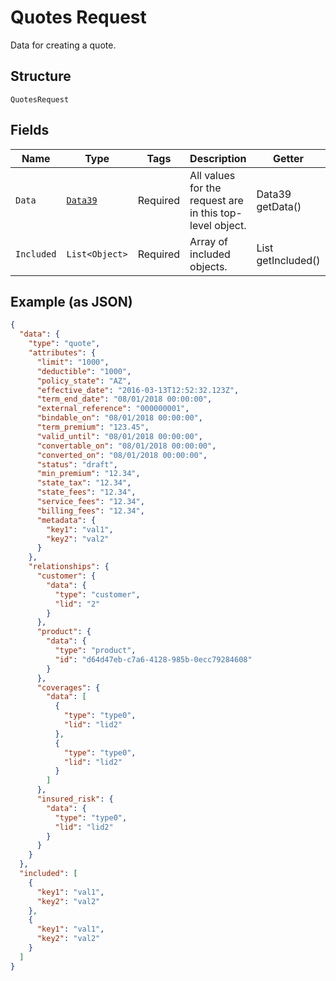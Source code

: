 
# Quotes Request

Data for creating a quote.

## Structure

`QuotesRequest`

## Fields

| Name | Type | Tags | Description | Getter | Setter |
|  --- | --- | --- | --- | --- | --- |
| `Data` | [`Data39`](../../doc/models/data-39.md) | Required | All values for the request are in this top-level object. | Data39 getData() | setData(Data39 data) |
| `Included` | `List<Object>` | Required | Array of included objects. | List<Object> getIncluded() | setIncluded(List<Object> included) |

## Example (as JSON)

```json
{
  "data": {
    "type": "quote",
    "attributes": {
      "limit": "1000",
      "deductible": "1000",
      "policy_state": "AZ",
      "effective_date": "2016-03-13T12:52:32.123Z",
      "term_end_date": "08/01/2018 00:00:00",
      "external_reference": "000000001",
      "bindable_on": "08/01/2018 00:00:00",
      "term_premium": "123.45",
      "valid_until": "08/01/2018 00:00:00",
      "convertable_on": "08/01/2018 00:00:00",
      "converted_on": "08/01/2018 00:00:00",
      "status": "draft",
      "min_premium": "12.34",
      "state_tax": "12.34",
      "state_fees": "12.34",
      "service_fees": "12.34",
      "billing_fees": "12.34",
      "metadata": {
        "key1": "val1",
        "key2": "val2"
      }
    },
    "relationships": {
      "customer": {
        "data": {
          "type": "customer",
          "lid": "2"
        }
      },
      "product": {
        "data": {
          "type": "product",
          "id": "d64d47eb-c7a6-4128-985b-0ecc79284608"
        }
      },
      "coverages": {
        "data": [
          {
            "type": "type0",
            "lid": "lid2"
          },
          {
            "type": "type0",
            "lid": "lid2"
          }
        ]
      },
      "insured_risk": {
        "data": {
          "type": "type0",
          "lid": "lid2"
        }
      }
    }
  },
  "included": [
    {
      "key1": "val1",
      "key2": "val2"
    },
    {
      "key1": "val1",
      "key2": "val2"
    }
  ]
}
```

